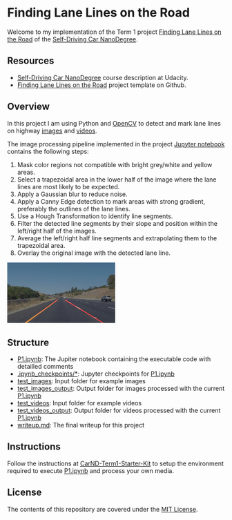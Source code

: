 # Finding Lane Lines on the Road

Welcome to my implementation of the Term 1 project [Finding Lane Lines on the Road](https://github.com/udacity/CarND-LaneLines-P1) of the [Self-Driving Car NanoDegree](https://www.udacity.com/course/self-driving-car-engineer-nanodegree--nd013).


## Resources

* [Self-Driving Car NanoDegree](https://www.udacity.com/course/self-driving-car-engineer-nanodegree--nd013) course description at Udacity.
* [Finding Lane Lines on the Road](https://github.com/udacity/CarND-LaneLines-P1) project template on Github.


## Overview

In this project I am using Python and [OpenCV](https://opencv.org/) to detect and mark lane lines on highway [images](test_images) and [videos](test_videos). 

The image processing pipeline implemented in the project [Jupyter notebook](P1.ipynb) contains the following steps:
1. Mask color regions not compatible with bright grey/white and yellow areas.
2. Select a trapezoidal area in the lower half of the image where the lane lines are most likely to be expected.
3. Apply a Gaussian blur to reduce noise.
4. Apply a Canny Edge detection to mark areas with strong gradient, preferably the outlines of the lane lines.
5. Use a Hough Transformation to identify line segments.
6. Filter the detected line segments by their slope and position within the left/right half of the images.
7. Average the left/right half line segments and extrapolating them to the trapezoidal area.
8. Overlay the original image with the detected lane line.

<img src="test_images_output/solidYellowCurve.jpg" width="250">

## Structure

* [P1.ipynb](P1.ipynb): The Jupiter notebook containing the executable code with detailled comments
* [.ipynb_checkpoints/*](.ipynb_checkpoints): Jupyter checkpoints for [P1.ipynb](P1.ipynb)
* [test_images](test_images): Input folder for example images
* [test_images_output](test_images_output): Output folder for images processed with the current [P1.ipynb](P1.ipynb)
* [test_videos](test_videos): Input folder for example videos
* [test_videos_output](test_videos_output): Output folder for videos processed with the current [P1.ipynb](P1.ipynb)
* [writeup.md](writeup.md): The final writeup for this project


## Instructions

Follow the instructions at [CarND-Term1-Starter-Kit](https://github.com/udacity/CarND-Term1-Starter-Kit/blob/master/README.md) to setup the environment required to execute [P1.ipynb](P1.ipynb) and process your own media.


## License
The contents of this repository are covered under the [MIT License](https://github.com/mkleesiek/CarND-LaneLines-P1/blob/master/LICENSE).

